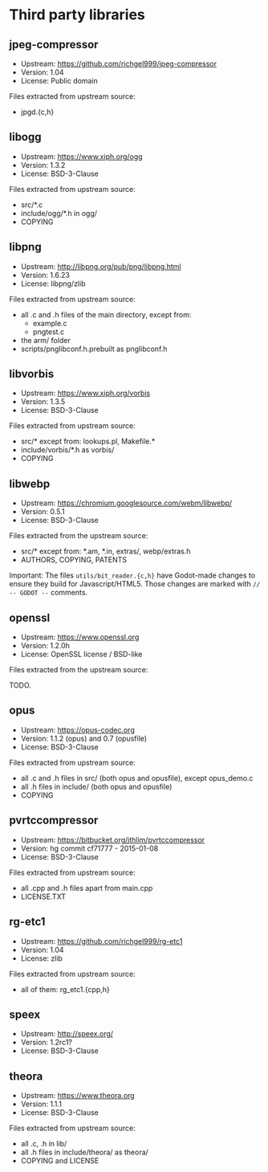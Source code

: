# Third party libraries


## jpeg-compressor

- Upstream: https://github.com/richgel999/jpeg-compressor
- Version: 1.04
- License: Public domain

Files extracted from upstream source:

- jpgd.{c,h}


## libogg

- Upstream: https://www.xiph.org/ogg
- Version: 1.3.2
- License: BSD-3-Clause

Files extracted from upstream source:

- src/\*.c
- include/ogg/\*.h in ogg/
- COPYING


## libpng

- Upstream: http://libpng.org/pub/png/libpng.html
- Version: 1.6.23
- License: libpng/zlib

Files extracted from upstream source:

- all .c and .h files of the main directory, except from:
  * example.c
  * pngtest.c
- the arm/ folder
- scripts/pnglibconf.h.prebuilt as pnglibconf.h


## libvorbis

- Upstream: https://www.xiph.org/vorbis
- Version: 1.3.5
- License: BSD-3-Clause

Files extracted from upstream source:

- src/\* except from: lookups.pl, Makefile.\*
- include/vorbis/\*.h as vorbis/
- COPYING


## libwebp

- Upstream: https://chromium.googlesource.com/webm/libwebp/
- Version: 0.5.1
- License: BSD-3-Clause

Files extracted from the upstream source:

- src/\* except from: \*.am, \*.in, extras/, webp/extras.h
- AUTHORS, COPYING, PATENTS

Important: The files `utils/bit_reader.{c,h}` have Godot-made
changes to ensure they build for Javascript/HTML5. Those
changes are marked with `// -- GODOT --` comments.


## openssl

- Upstream: https://www.openssl.org
- Version: 1.2.0h
- License: OpenSSL license / BSD-like

Files extracted from the upstream source:

TODO.


## opus

- Upstream: https://opus-codec.org
- Version: 1.1.2 (opus) and 0.7 (opusfile)
- License: BSD-3-Clause

Files extracted from upstream source:

- all .c and .h files in src/ (both opus and opusfile),
  except opus_demo.c
- all .h files in include/ (both opus and opusfile)
- COPYING


## pvrtccompressor

- Upstream: https://bitbucket.org/jthlim/pvrtccompressor
- Version: hg commit cf71777 - 2015-01-08
- License: BSD-3-Clause

Files extracted from upstream source:

- all .cpp and .h files apart from main.cpp
- LICENSE.TXT


## rg-etc1

- Upstream: https://github.com/richgel999/rg-etc1
- Version: 1.04
- License: zlib

Files extracted from upstream source:

- all of them: rg_etc1.{cpp,h}


## speex

- Upstream: http://speex.org/
- Version: 1.2rc1?
- License: BSD-3-Clause


## theora

- Upstream: https://www.theora.org
- Version: 1.1.1
- License: BSD-3-Clause

Files extracted from upstream source:

- all .c, .h in lib/
- all .h files in include/theora/ as theora/
- COPYING and LICENSE
